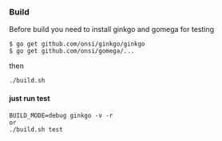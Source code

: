 ### Build
Before build you need to install ginkgo and gomega for testing
```
$ go get github.com/onsi/ginkgo/ginkgo
$ go get github.com/onsi/gomega/...
```

then
```
./build.sh
```

#### just run test
```
BUILD_MODE=debug ginkgo -v -r
or
./build.sh test
```
